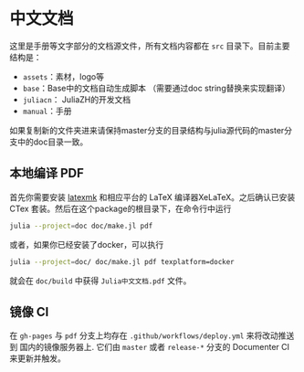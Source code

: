 # 中文文档

这里是手册等文字部分的文档源文件，所有文档内容都在 `src` 目录下。目前主要结构是：

- `assets`：素材，logo等
- `base`：Base中的文档自动生成脚本 （需要通过doc string替换来实现翻译）
- `juliacn`： JuliaZH的开发文档
- `manual`：手册

如果复制新的文件夹进来请保持master分支的目录结构与julia源代码的master分支中的doc目录一致。

## 本地编译 PDF

首先你需要安装 [latexmk](https://mg.readthedocs.io/latexmk.html) 和相应平台的 LaTeX 编译器XeLaTeX。之后确认已安装 CTex 套装。然后在这个package的根目录下，在命令行中运行

```sh
julia --project=doc doc/make.jl pdf
```

或者，如果你已经安装了docker，可以执行

```sh
julia --project=doc/ doc/make.jl pdf texplatform=docker
```

就会在 `doc/build` 中获得 `Julia中文文档.pdf` 文件。

## 镜像 CI

在 `gh-pages` 与 `pdf` 分支上均存在 `.github/workflows/deploy.yml` 来将改动推送到
国内的镜像服务器上. 它们由 `master` 或者 `release-*` 分支的 Documenter CI 来更新并触发。
